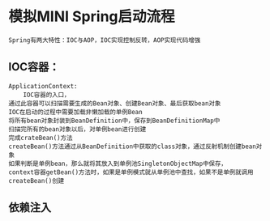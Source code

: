 # 模拟MINI Spring启动流程
    Spring有两大特性：IOC与AOP，IOC实现控制反转，AOP实现代码增强
## IOC容器：
    ApplicationContext:
        IOC容器的入口，
    通过此容器可以扫描需要生成的Bean对象、创建Bean对象、最后获取bean对象
    IOC在启动的过程中需要加载非懒加载的单例Bean
    将所有bean对象封装到BeanDefinition中，保存到BeanDefinitionMap中
    扫描完所有的bean对象以后，对单例bean进行创建
    完成crateBean()方法
    createBean()方法通过从BeanDefinition中获取的class对象，通过反射机制创建bean对象
    如果判断是单例bean，那么就将其放入到单例池SingletonObjectMap中保存，
    context容器getBean()方法时，如果是单例模式就从单例池中查找，如果不是单例就调用createBean()创建
## 依赖注入
    